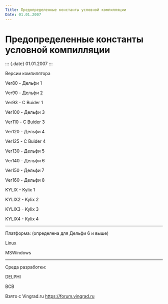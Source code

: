 ```yaml
---
Title: Предопределенные константы условной компилляции
Date: 01.01.2007
---
```



Предопределенные константы условной компилляции
===============================================

::: {.date}
01.01.2007
:::

Версии компилятора

Ver80 - Дельфи 1

Ver90 - Дельфи 2

Ver93 - С Buider 1

Ver100 - Дельфи 3

Ver110 - С Buider 3

Ver120 - Дельфи 4

Ver125 - С Buider 4

Ver130 - Дельфи 5

Ver140 - Дельфи 6

Ver150 - Дельфи 7

Ver160 - Дельфи 8

KYLIX - Kylix 1

KYLIX2 - Kylix 2

KYLIX3 - Kylix 3

KYLIX4 - Kylix 4

------------------------------------------------------------------------

Платформа: (определена для Дельфи 6 и выше)

Linux

MSWindows

------------------------------------------------------------------------

Среда разработки:

DELPHI

BCB

Взято с Vingrad.ru <https://forum.vingrad.ru>

